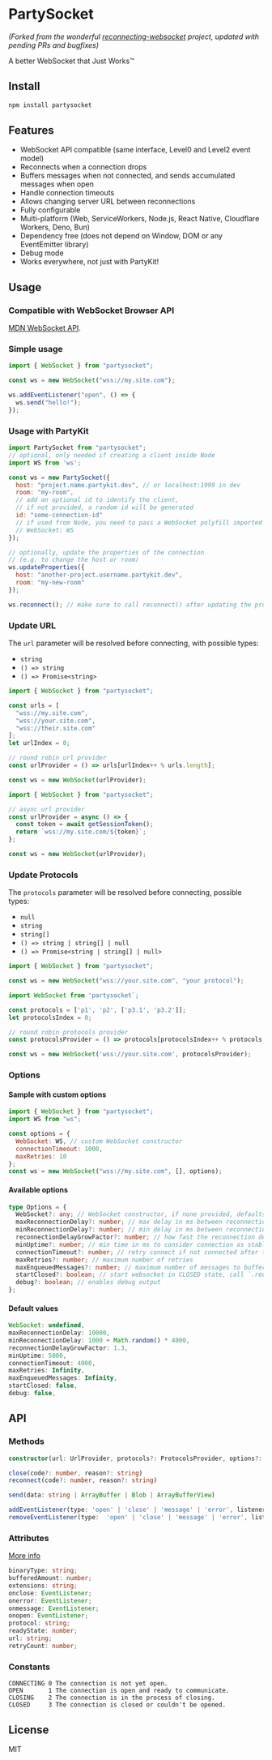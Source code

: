 # PartySocket

_(Forked from the wonderful [reconnecting-websocket](https://github.com/joewalnes/reconnecting-websocket/) project, updated with pending PRs and bugfixes)_

A better WebSocket that Just Works™

## Install

```bash
npm install partysocket
```

## Features

- WebSocket API compatible (same interface, Level0 and Level2 event model)
- Reconnects when a connection drops
- Buffers messages when not connected, and sends accumulated messages when open
- Handle connection timeouts
- Allows changing server URL between reconnections
- Fully configurable
- Multi-platform (Web, ServiceWorkers, Node.js, React Native, Cloudflare Workers, Deno, Bun)
- Dependency free (does not depend on Window, DOM or any EventEmitter library)
- Debug mode
- Works everywhere, not just with PartyKit!

## Usage

### Compatible with WebSocket Browser API

[MDN WebSocket API](https://developer.mozilla.org/en-US/docs/Web/API/WebSocket).

### Simple usage

```javascript
import { WebSocket } from "partysocket";

const ws = new WebSocket("wss://my.site.com");

ws.addEventListener("open", () => {
  ws.send("hello!");
});
```

### Usage with PartyKit

```javascript
import PartySocket from "partysocket";
// optional, only needed if creating a client inside Node
import WS from 'ws';

const ws = new PartySocket({
  host: "project.name.partykit.dev", // or localhost:1999 in dev
  room: "my-room",
  // add an optional id to identify the client,
  // if not provided, a random id will be generated
  id: "some-connection-id"
  // if used from Node, you need to pass a WebSocket polyfill imported from `ws`
  // WebSocket: WS
});

// optionally, update the properties of the connection
// (e.g. to change the host or room)
ws.updateProperties({
  host: "another-project.username.partykit.dev",
  room: "my-new-room"
});

ws.reconnect(); // make sure to call reconnect() after updating the properties
```

### Update URL

The `url` parameter will be resolved before connecting, with possible types:

- `string`
- `() => string`
- `() => Promise<string>`

```javascript
import { WebSocket } from "partysocket";

const urls = [
  "wss://my.site.com",
  "wss://your.site.com",
  "wss://their.site.com"
];
let urlIndex = 0;

// round robin url provider
const urlProvider = () => urls[urlIndex++ % urls.length];

const ws = new WebSocket(urlProvider);
```

```javascript
import { WebSocket } from "partysocket";

// async url provider
const urlProvider = async () => {
  const token = await getSessionToken();
  return `wss://my.site.com/${token}`;
};

const ws = new WebSocket(urlProvider);
```

### Update Protocols

The `protocols` parameter will be resolved before connecting, possible types:

- `null`
- `string`
- `string[]`
- `() => string | string[] | null`
- `() => Promise<string | string[] | null>`

```javascript
import { WebSocket } from "partysocket";

const ws = new WebSocket("wss://your.site.com", "your protocol");
```

```javascript
import WebSocket from 'partysocket`;

const protocols = ['p1', 'p2', ['p3.1', 'p3.2']];
let protocolsIndex = 0;

// round robin protocols provider
const protocolsProvider = () => protocols[protocolsIndex++ % protocols.length];

const ws = new WebSocket('wss://your.site.com', protocolsProvider);
```

### Options

#### Sample with custom options

```javascript
import { WebSocket } from "partysocket";
import WS from "ws";

const options = {
  WebSocket: WS, // custom WebSocket constructor
  connectionTimeout: 1000,
  maxRetries: 10
};
const ws = new WebSocket("wss://my.site.com", [], options);
```

#### Available options

```typescript
type Options = {
  WebSocket?: any; // WebSocket constructor, if none provided, defaults to global WebSocket
  maxReconnectionDelay?: number; // max delay in ms between reconnections
  minReconnectionDelay?: number; // min delay in ms between reconnections
  reconnectionDelayGrowFactor?: number; // how fast the reconnection delay grows
  minUptime?: number; // min time in ms to consider connection as stable
  connectionTimeout?: number; // retry connect if not connected after this time, in ms
  maxRetries?: number; // maximum number of retries
  maxEnqueuedMessages?: number; // maximum number of messages to buffer until reconnection
  startClosed?: boolean; // start websocket in CLOSED state, call `.reconnect()` to connect
  debug?: boolean; // enables debug output
};
```

#### Default values

```javascript
WebSocket: undefined,
maxReconnectionDelay: 10000,
minReconnectionDelay: 1000 + Math.random() * 4000,
reconnectionDelayGrowFactor: 1.3,
minUptime: 5000,
connectionTimeout: 4000,
maxRetries: Infinity,
maxEnqueuedMessages: Infinity,
startClosed: false,
debug: false,
```

## API

### Methods

```typescript
constructor(url: UrlProvider, protocols?: ProtocolsProvider, options?: Options)

close(code?: number, reason?: string)
reconnect(code?: number, reason?: string)

send(data: string | ArrayBuffer | Blob | ArrayBufferView)

addEventListener(type: 'open' | 'close' | 'message' | 'error', listener: EventListener)
removeEventListener(type:  'open' | 'close' | 'message' | 'error', listener: EventListener)
```

### Attributes

[More info](https://developer.mozilla.org/en-US/docs/Web/API/WebSocket)

```typescript
binaryType: string;
bufferedAmount: number;
extensions: string;
onclose: EventListener;
onerror: EventListener;
onmessage: EventListener;
onopen: EventListener;
protocol: string;
readyState: number;
url: string;
retryCount: number;
```

### Constants

```text
CONNECTING 0 The connection is not yet open.
OPEN       1 The connection is open and ready to communicate.
CLOSING    2 The connection is in the process of closing.
CLOSED     3 The connection is closed or couldn't be opened.
```

## License

MIT
